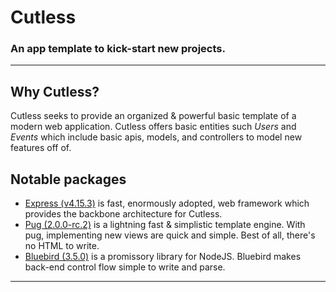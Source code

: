 # Cutless
### An app template to kick-start new projects.

--------

## Why Cutless?

Cutless seeks to provide an organized & powerful basic template of a
modern web application. Cutless offers basic entities such *Users* and *Events* which include
basic apis, models, and controllers to model new features off of.

## Notable packages

- [Express (v4.15.3)](https://www.npmjs.com/package/express) is fast, enormously adopted, web framework
which provides the backbone architecture for Cutless.  
- [Pug (2.0.0-rc.2)](https://www.npmjs.com/package/pug) is a lightning fast & simplistic template engine.
With pug, implementing new views are quick and simple. Best of all, there's no HTML to write.  
- [Bluebird (3.5.0)](https://www.npmjs.com/package/bluebird) is a promissory library for NodeJS.
Bluebird makes back-end control flow simple to write and parse.  

--------
